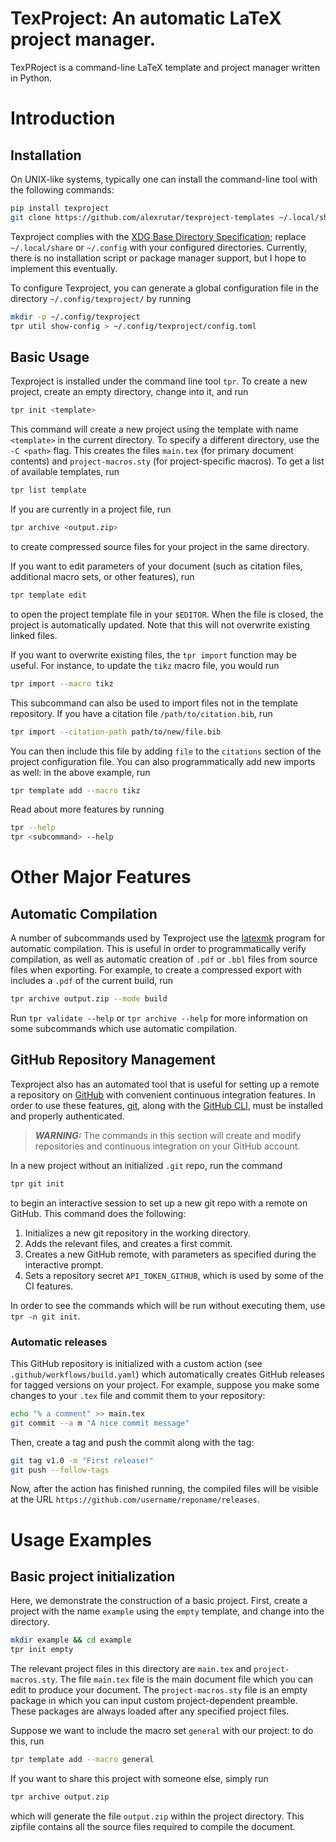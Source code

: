 # TexProject: An automatic LaTeX project manager.
TexPRoject is a command-line LaTeX template and project manager written in Python.

# Introduction
## Installation
On UNIX-like systems, typically one can install the command-line tool with the following commands:
```sh
pip install texproject
git clone https://github.com/alexrutar/texproject-templates ~/.local/share/texproject
```
Texproject complies with the [XDG Base Directory Specification](https://specifications.freedesktop.org/basedir-spec/basedir-spec-latest.html); replace `~/.local/share` or `~/.config` with your configured directories.
Currently, there is no installation script or package manager support, but I hope to implement this eventually.

To configure Texproject, you can generate a global configuration file in the directory `~/.config/texproject/` by running
```sh
mkdir -p ~/.config/texproject
tpr util show-config > ~/.config/texproject/config.toml
```

## Basic Usage
Texproject is installed under the command line tool `tpr`.
To create a new project, create an empty directory, change into it, and run
```sh
tpr init <template>
```
This command will create a new project using the template with name `<template>` in the current directory.
To specify a different directory, use the `-C <path>` flag.
This creates the files `main.tex` (for primary document contents) and `project-macros.sty` (for project-specific macros).
To get a list of available templates, run
```sh
tpr list template
```
If you are currently in a project file, run
```sh
tpr archive <output.zip>
```
to create compressed source files for your project in the same directory.

If you want to edit parameters of your document (such as citation files, additional macro sets, or other features), run
```sh
tpr template edit
```
to open the project template file in your `$EDITOR`.
When the file is closed, the project is automatically updated.
Note that this will not overwrite existing linked files.

If you want to overwrite existing files, the `tpr import` function may be useful.
For instance, to update the `tikz` macro file, you would run
```sh
tpr import --macro tikz
```
This subcommand can also be used to import files not in the template repository.
If you have a citation file `/path/to/citation.bib`, run
```sh
tpr import --citation-path path/to/new/file.bib
```
You can then include this file by adding `file` to the `citations` section of the project configuration file.
You can also programmatically add new imports as well: in the above example, run
```sh
tpr template add --macro tikz
```

Read about more features by running
```sh
tpr --help
tpr <subcommand> --help
```

# Other Major Features
## Automatic Compilation
A number of subcommands used by Texproject use the [latexmk](https://personal.psu.edu/~jcc8/software/latexmk/) program for automatic compilation.
This is useful in order to programmatically verify compilation, as well as automatic creation of `.pdf` or `.bbl` files from source files when exporting.
For example, to create a compressed export with includes a `.pdf` of the current build, run
```sh
tpr archive output.zip --mode build
```
Run `tpr validate --help` or `tpr archive --help` for more information on some subcommands which use automatic compilation.

## GitHub Repository Management
Texproject also has an automated tool that is useful for setting up a remote a repository on [GitHub](https://github.com) with convenient continuous integration features.
In order to use these features, [git](https://git-scm.com/), along with the [GitHub CLI](https://cli.github.com/), must be installed and properly authenticated.

> **_WARNING:_** The commands in this section will create and modify repositories and continuous integration on your GitHub account.

In a new project without an initialized `.git` repo, run the command
```sh
tpr git init
```
to begin an interactive session to set up a new git repo with a remote on GitHub.
This command does the following:

1. Initializes a new git repository in the working directory.
2. Adds the relevant files, and creates a first commit.
3. Creates a new GitHub remote, with parameters as specified during the interactive prompt.
4. Sets a repository secret `API_TOKEN_GITHUB`, which is used by some of the CI features.

In order to see the commands which will be run without executing them, use `tpr -n git init`.

### Automatic releases
This GitHub repository is initialized with a custom action (see `.github/workflows/build.yaml`) which automatically creates GitHub releases for tagged versions on your project.
For example, suppose you make some changes to your `.tex` file and commit them to your repository:
```sh
echo "% a comment" >> main.tex
git commit --a m "A nice commit message"
```
Then, create a tag and push the commit along with the tag:
```sh
git tag v1.0 -m "First release!"
git push --follow-tags
```
Now, after the action has finished running, the compiled files will be visible at the URL `https://github.com/username/reponame/releases`.

# Usage Examples
## Basic project initialization
Here, we demonstrate the construction of a basic project.
First, create a project with the name `example` using the `empty` template, and change into the directory.
```sh
mkdir example && cd example
tpr init empty
```
The relevant project files in this directory are `main.tex` and `project-macros.sty`.
The file `main.tex` file is the main document file which you can edit to produce your document.
The `project-macros.sty` file is an empty package in which you can input custom project-dependent preamble.
These packages are always loaded after any specified project files.

Suppose we want to include the macro set `general` with our project: to do this, run
```sh
tpr template add --macro general
```
If you want to share this project with someone else, simply run
```sh
tpr archive output.zip
```
which will generate the file `output.zip` within the project directory.
This zipfile contains all the source files required to compile the document.
